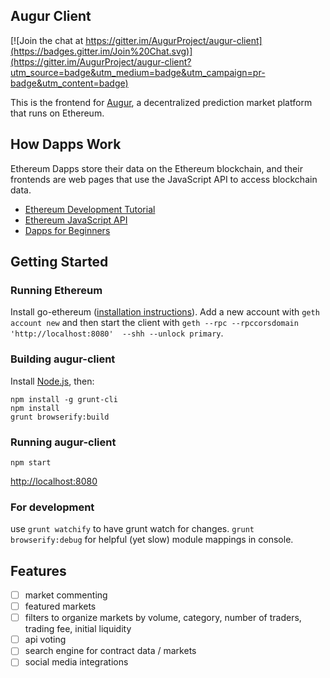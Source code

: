 Augur Client
------------

[![Join the chat at https://gitter.im/AugurProject/augur-client](https://badges.gitter.im/Join%20Chat.svg)](https://gitter.im/AugurProject/augur-client?utm_source=badge&utm_medium=badge&utm_campaign=pr-badge&utm_content=badge)

This is the frontend for [Augur](http://augur.net), a decentralized prediction market platform that runs on Ethereum.


## How Dapps Work

Ethereum Dapps store their data on the Ethereum blockchain, and their frontends are web pages that use the JavaScript API to access blockchain data.

* [Ethereum Development Tutorial](https://github.com/ethereum/wiki/wiki/Ethereum-Development-Tutorial)
* [Ethereum JavaScript API](https://github.com/ethereum/wiki/wiki/JavaScript-API)
* [Dapps for Beginners](https://dappsforbeginners.wordpress.com/)

## Getting Started

### Running Ethereum

Install go-ethereum ([installation instructions](https://github.com/ethereum/go-ethereum/wiki)). Add a new account with `geth account new` and then start the client with `geth --rpc --rpccorsdomain 'http://localhost:8080'  --shh --unlock primary`.

### Building augur-client

Install [Node.js](https://nodejs.org/), then:

```
npm install -g grunt-cli
npm install
grunt browserify:build
```

### Running augur-client

`npm start`

[http://localhost:8080](http://localhost:8080)

### For development

use `grunt watchify` to have grunt watch for changes.  `grunt browserify:debug` for helpful (yet slow) module mappings in console.

## Features

- [ ] market commenting
- [ ] featured markets
- [ ] filters to organize markets by volume, category, number of traders, trading fee, initial liquidity
- [ ] api voting
- [ ] search engine for contract data / markets
- [ ] social media integrations

